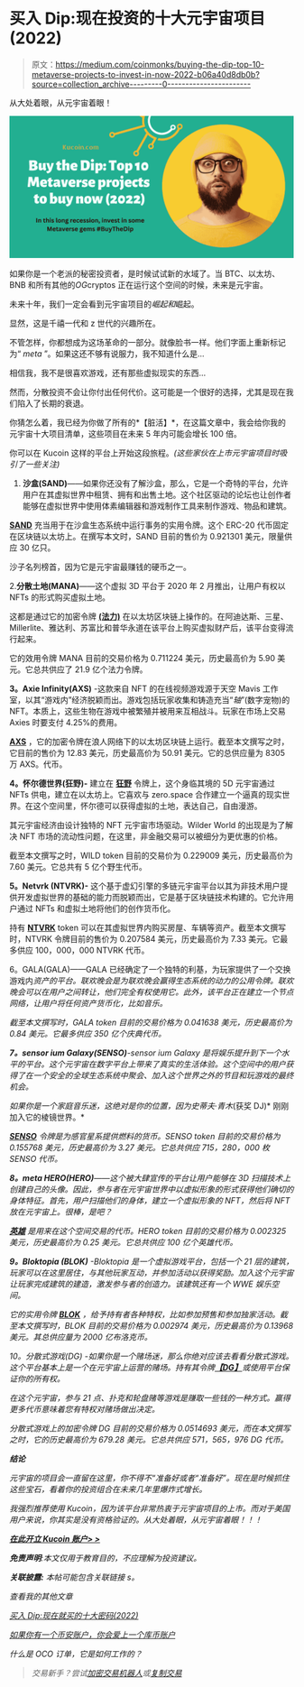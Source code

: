 # 买入 Dip:现在投资的十大元宇宙项目(2022)

> 原文：<https://medium.com/coinmonks/buying-the-dip-top-10-metaverse-projects-to-invest-in-now-2022-b06a40d8db0b?source=collection_archive---------0----------------------->

从大处着眼，从元宇宙着眼！

![](img/cd77470d896c77dd100c3c21f08578f6.png)

如果你是一个老派的秘密投资者，是时候试试新的水域了。当 BTC、以太坊、BNB 和所有其他的*OG*cryptos 正在运行这个空间的时候，未来是元宇宙。

未来十年，我们一定会看到元宇宙项目的*崛起和*崛起。

显然，这是千禧一代和 z 世代的兴趣所在。

不管怎样，你都想成为这场革命的一部分。就像脸书一样。他们字面上重新标记为“ *meta* ”。如果这还不够有说服力，我不知道什么是…

相信我，我不是很喜欢游戏，还有那些虚拟现实的东西…

然而，分散投资不会让你付出任何代价。这可能是一个很好的选择，尤其是现在我们陷入了长期的衰退。

你猜怎么着，我已经为你做了所有的*【脏活】*，在这篇文章中，我会给你我的元宇宙十大项目清单，这些项目在未来 5 年内可能会增长 100 倍。

你可以在 Kucoin 这样的平台上开始这段旅程。*(这些家伙在上市元宇宙项目时吸引了一些关注)*

1.  **沙盒(SAND)**——如果你还没有了解沙盒，那么，它是一个奇特的平台，允许用户在其虚拟世界中租赁、拥有和出售土地。这个社区驱动的论坛也让创作者能够在虚拟世界中使用体素编辑器和游戏制作工具来制作游戏、物品和建筑。

[**SAND**](https://www.kucoin.com/price/SAND) 充当用于在沙盒生态系统中运行事务的实用令牌。这个 ERC-20 代币固定在区块链以太坊上。在撰写本文时，SAND 目前的售价为 0.921301 美元，限量供应 30 亿只。

沙子名列榜首，因为它是元宇宙最赚钱的硬币之一。

2.**分散土地(MANA)**——这个虚拟 3D 平台于 2020 年 2 月推出，让用户有权以 NFTs 的形式购买虚拟土地。

这都是通过它的加密令牌 [**(法力)**](https://www.kucoin.com/price/MANA) 在以太坊区块链上操作的。在阿迪达斯、三星、Millerlite、雅达利、苏富比和普华永道在该平台上购买虚拟财产后，该平台变得流行起来。

它的效用令牌 MANA 目前的交易价格为 0.711224 美元，历史最高价为 5.90 美元。它总共供应了 21.9 亿个法力令牌。

**3。Axie Infinity(AXS)** -这款来自 NFT 的在线视频游戏源于天空 Mavis 工作室，以其“游戏内”经济脱颖而出。游戏包括玩家收集和铸造充当“*轴*”(数字宠物)的 NFT。本质上，这些生物在游戏中被繁殖并被用来互相战斗。玩家在市场上交易 Axies 时要支付 4.25%的费用。

[**AXS**](https://www.kucoin.com/price/AXS) ，它的加密令牌在浪人网络下的以太坊区块链上运行。截至本文撰写之时，它目前的售价为 12.83 美元，历史最高价为 50.91 美元。它的总供应量为 8305 万 AXS。代币。

**4。怀尔德世界(狂野)-** 建立在 [**狂野**](https://www.kucoin.com/price/WILD) 令牌上，这个身临其境的 5D 元宇宙通过 NFTs 供电，建立在以太坊上。它喜欢与 zero.space 合作建立一个逼真的现实世界。在这个空间里，怀尔德可以获得虚拟的土地，表达自己，自由漫游。

其元宇宙经济由设计独特的 NFT 元宇宙市场驱动。Wilder World 的出现是为了解决 NFT 市场的流动性问题，在这里，非金融交易可以被细分为更优惠的价格。

截至本文撰写之时，WILD token 目前的交易价为 0.229009 美元，历史最高价为 7.60 美元。它总共有 5 亿个野生代币。

**5。Netvrk (NTVRK)-** 这个基于虚幻引擎的多链元宇宙平台以其为非技术用户提供开发虚拟世界的基础的能力而脱颖而出，它是基于区块链技术构建的。它允许用户通过 NFTs 和虚拟土地将他们的创作货币化。

持有 [**NTVRK**](https://www.kucoin.com/price/NTVRK) token 可以在其虚拟世界内购买房屋、车辆等资产。截至本文撰写时，NTVRK 令牌目前的售价为 0.207584 美元，历史最高价为 7.33 美元。它最多供应 100，000，000 NTVRK 代币。

6。GALA(GALA)——GALA 已经确定了一个独特的利基，为玩家提供了一个交换游戏内*资产的平台。联欢晚会是为联欢晚会赢得生态系统的动力的公用令牌。联欢晚会可以在用户之间转让，他们完全有权使用它。此外，该平台正在建立一个节点网络，让用户将任何资产货币化，比如音乐。*

*截至本文撰写时，GALA token 目前的交易价格为 0.041638 美元，历史最高价为 0.84 美元。它最多供应 350 亿个庆典代币。*

***7。sensor ium Galaxy(SENSO)**-sensor ium Galaxy 是将娱乐提升到下一个水平的平台。这个元宇宙在数字平台上带来了真实的生活体验。这个空间中的用户获得了在一个安全的全球生态系统中聚会、加入这个世界之外的节目和玩游戏的最终机会。*

*如果你是一个家庭音乐迷，这绝对是你的位置，因为史蒂夫·青木*(获奖 DJ)* 刚刚加入它的棱镜世界。*

*[**SENSO**](https://www.kucoin.com/price/SENSO) 令牌是为感官星系提供燃料的货币。SENSO token 目前的交易价格为 0.155768 美元，历史最高价为 3.27 美元。它总共供应 715，280，000 枚 SENSO 代币。*

***8。meta HERO(HERO)**——这个被大肆宣传的平台让用户能够在 3D 扫描技术上创建自己的头像。因此，参与者在元宇宙世界中以虚拟形象的形式获得他们确切的身体特征。首先，用户扫描他们的身体，建立一个虚拟形象的 NFT，然后将 NFT 放在元宇宙上。很棒，是吧？*

*[**英雄**](https://www.kucoin.com/price/HERO) 是用来在这个空间交易的代币。HERO token 目前的交易价格为 0.002325 美元，历史最高价为 0.25 美元。它总共供应 100 亿个英雄代币。*

***9。Bloktopia (BLOK)** -Bloktopia 是一个虚拟游戏平台，包括一个 21 层的建筑，玩家可以在这里居住，与其他玩家互动，并参加活动以获得奖励。加入这个元宇宙让玩家完成建筑的建造，激发参与者的创造力。该建筑还有一个 WWE 娱乐空间。*

*它的实用令牌 [**BLOK**](https://www.kucoin.com/price/BLOK) ，给予持有者各种特权，比如参加预售和参加独家活动。截至本文撰写时，BLOK 目前的交易价格为 0.002974 美元，历史最高价为 0.13968 美元。其总供应量为 2000 亿布洛克币。*

*10。分散式游戏(DG) -如果你是一个赌场迷，那么你绝对应该去看看分散式游戏。这个平台基本上是一个在元宇宙上运营的赌场。持有其令牌[**【DG】**](https://www.kucoin.com/price/DG)或使用平台保证你的所有权。*

*在这个元宇宙，参与 21 点、扑克和轮盘赌等游戏是赚取一些钱的一种方式。赢得更多代币意味着您有特权对赌场做出决定。*

*分散式游戏上的加密令牌 DG 目前的交易价格为 0.0514693 美元，而在本文撰写之时，它的历史最高价为 679.28 美元。它总共供应 571，565，976 DG 代币。*

***结论***

*元宇宙的项目会一直留在这里，你不得不“*准备好*或者“*准备好”*。现在是时候抓住这些宝石，看着你的投资组合在未来几年里爆炸式增长。*

*我强烈推荐使用 Kucoin，因为该平台非常热衷于元宇宙项目的上市。而对于美国用户来说，你其实是没有资格验证的。从大处着眼，从元宇宙着眼！！！*

*[***在此开立 Kucoin 账户> >***](https://www.kucoin.com/ucenter/signup?rcode=rP1HTX2)*

***免责声明**:本文仅用于教育目的，不应理解为投资建议。*

****关联披露:*** *本帖可能包含关联链接* s。*

*查看我的其他文章*

*[*买入 Dip:现在就买的十大密码(2022)*](/coinmonks/buying-the-dip-top-10-cryptos-to-buy-now-2022-25437aaa3a68)*

*[*如果你有一个币安账户，你会爱上一个库币账户*](/coinmonks/if-you-have-a-binance-account-youll-love-a-kucoin-account-5c68b6037b32)*

*什么是 OCO 订单，它是如何工作的？*

> *交易新手？尝试[加密交易机器人](/coinmonks/crypto-trading-bot-c2ffce8acb2a)或[复制交易](/coinmonks/top-10-crypto-copy-trading-platforms-for-beginners-d0c37c7d698c)*